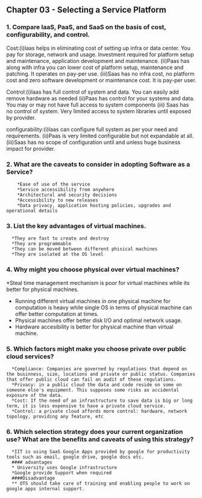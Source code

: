 ## Chapter 03 - Selecting a Service Platform 

### 1. Compare IaaS, PaaS, and SaaS on the basis of cost, configurability, and control.

Cost:(i)Iaas helps in eliminating cost of setting up infra or data center. You pay for storage, network and usage. Investment required for platform setup and maintenance, application development and maintenance. 
     (ii)Paas has along with infra you can lower cost of platform setup, maintenance and patching. It operates on pay-per use.
     (iii)Saas has no infra cost, no platform cost and zero software development or maintenance cost. It is pay-per user. 

Control:(i)Iaas has full control of system and data. You can easily add remove hardware as needed
        (ii)Paas has control for your systems and data. You may or may not have full access to system components
        (iii) Saas has no control of system. Very limited access to system libraries until exposed by provider. 

configurability:(i)Iaas can configure full system as per your need and requirements. 
                (ii)Paas is very limited configurable but not expandable at all.  
                (iii)Saas has no scope of configuration until and unless huge business impact for provider. 



### 2. What are the caveats to consider in adopting Software as a Service?
        *Ease of use of the service
        *Service accessibility from anywhere
        *Architectural and security decisions
        *Accessibility to new releases 
        *Data privacy, application hosting policies, upgrades and operational details


### 3. List the key advantages of virtual machines.
      *They are fast to create and destroy
      *They are programmable
      *They can be moved between different phisical machines
      *They are isolated at the OS level

### 4. Why might you choose physical over virtual machines?
   *Steal time management mechanism is poor for virtual machines while its better for physical machines.
   * Running different virtual machines in one physical machine for computation is heavy while single OS in terms of physical machine can offer better computation at times.
   * Physical machines offer better disk I/O and optimal network usage.
   * Hardware accesibility is better for physical machine than virtual machine.


### 5. Which factors might make you choose private over public cloud services?
      *Compliance: Companies are governed by regulations that depend on the businness, size, locations and private or public status. Companies that offer public cloud can fail an audit of these regulations.
      *Privacy: in a public cloud the data and code reside on some on someone else's equipment. This supposes some risks as accidental exposure of the data.
      *Cost: If the need of an infrastructure to save data is big or long term, it is less expensive to have a private cloud service.
      *Control: a private cloud affords more control: hardware, network topology, providing any feature, etc


### 6. Which selection strategy does your current organization use? What are the benefits and caveats of using this strategy?
      *IIT is using SaaS Google Apps provided by google for productivity tools such as email, google drive, google docs etc.
      #### advantages
      * University uses Google infrastructure
      *Google provide Support when required
      ####Disadvantage
      ** OTS should take care of training and enabling people to work on google apps internal support.
